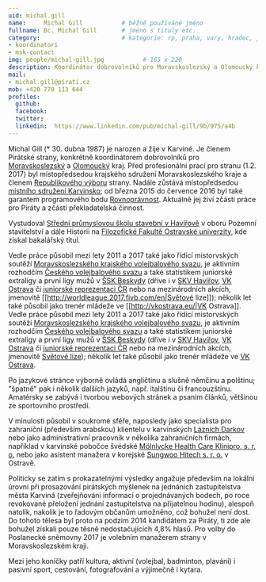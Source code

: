```yaml
---
uid: michal.gill
name:     Michal Gill      		# běžně používáné jméno
fullname: Bc. Michal Gill  		# jméno s tituly etc.
category:                 		# kategorie: rp, praha, vary, hradec, jmk, senat
- koordinatori
- msk-contact
img: people/michal-gill.jpg           # 165 x 220
description: Koordinátor dobrovolníků pro Moravskoslezský a Olomoucký kraj # kratký popis, max 160 znaků
mail:
- michal.gill@pirati.cz
mob: +420 770 113 644
profiles:
  github:
  facebook:				
  twitter:
  linkedin:  https://www.linkedin.com/pub/michal-gill/9b/975/a4b
---
```



Michal Gill (* 30. dubna 1987) je narozen a žije v Karviné.
Je členem Pirátské strany, konkrétně koordinátorem dobrovolníků pro [Moravskoslezský](https://www.pirati.cz/piznam/kraje/msk/start) a [Olomoucký](https://wiki.pirati.cz/regiony/olomoucko/start) kraj.
Před profesionální prací pro stranu (1.2. 2017) byl místopředsedou krajského sdružení Moravskoslezského kraje a členem [Republikového výboru](https://www.pirati.cz/rv/start) strany. Nadále zůstává místopředsedou [místního sdružení Karvinsko](https://www.pirati.cz/regiony/moravskoslezsko/karvinsko/start); od března 2015 do července 2016 byl také garantem programového bodu [Rovnoprávnost](https://www.pirati.cz/program/rovnopravnost).
Aktuálně jej živí zčásti práce pro Piráty a zčásti překladatelská činnost.

Vystudoval [Střední průmyslovou školu stavební v Havířově](http://www.ssstav-havirov.cz/) v oboru Pozemní stavitelství a dále Historii na [Filozofické Fakultě Ostravské univerzity](http://ff.osu.cz/), kde získal bakalářský titul.

Vedle práce působil mezi lety 2011 a 2017 také jako řídící mistorvských soutěží [Moravskoslezského krajského volejbalového svazu](http://ms.cvf.cz/kontakty/komise/sportovne-technicka-komise-stk), je aktivním rozhodčím [Českého volejbalového svazu](http://www.cvf.cz/vis.php?action=rozhodci) a také statistikem juniorské extraligy a první ligy mužů v [ŠSK Beskydy](http://sskbeskydy.cz/) (dříve i v [SKV Havířov](http://volejbal-havirov.cz/), [VK Ostrava](http://vkostrava.eu/) či [juniorské reprezentaci ČR]() nebo na mezinárodních akcích, jmenovitě [[http://worldleague.2017.fivb.com/en|Světové lize]]); několik let také působil jako trenér mládeže ve [[http://vkostrava.eu/|VK Ostrava]].
Vedle práce působil mezi lety 2011 a 2017 také jako řídící mistorvských soutěží [Moravskoslezského krajského volejbalového svazu](http://ms.cvf.cz/kontakty/komise/sportovne-technicka-komise-stk), je aktivním rozhodčím [Českého volejbalového svazu](http://www.cvf.cz/vis.php?action=rozhodci) a také statistikem juniorské extraligy a první ligy mužů v [ŠSK Beskydy](http://sskbeskydy.cz/) (dříve i v [SKV Havířov](http://volejbal-havirov.cz/), [VK Ostrava](http://vkostrava.eu/) či [juniorské reprezentaci ČR](http://www.volejbal-juniori.cz/tym/) nebo na mezinárodních akcích, jmenovitě [Světové lize](http://worldleague.2017.fivb.com/en)); několik let také působil jako trenér mládeže ve [VK Ostrava](http://vkostrava.eu/).

Po jazykové stránce výborně ovládá angličtinu a slušně němčinu a polštinu; "špatně" pak i několik dalších jazyků, např. italštinu či francouzštinu.
Amatérsky se zabývá i tvorbou webových stránek a psaním článků, většinou ze sportovního prostředí.

V minulosti působil v soukromé sféře, naposledy jako specialista pro zahraniční (především arabskou) klientelu v karvinských [Lázních Darkov](http://www.darkov.cz/) nebo jako administrativní pracovník v několika zahraničních firmách, například v karvinské pobočce švédské [Mölnlycke Health Care Klinipro, s. r. o.](http://www.molnlycke.cz/) nebo jako asistent manažera v korejské [Sungwoo Hitech s. r. o.](http://www.swhitech.cz/) v Ostravě.

Politicky se zatím s prokazatelnými výsledky angažuje především na lokální úrovni při prosazování pirátských myšlenek na jednáních zastupitelstva města Karviná (zveřejňování informací o projednávaných bodech, po roce revokované přeložení jednání zastupitelstva na přijatelnou hodinu), alespoň natolik, nakolik je to řadovým občanům umožněno, což bohužel není dost.
Do tohoto tělesa byl proto na podzim 2014 kandidátem za Piráty, ti zde ale bohužel získali pouze těsně nedostačujících 4,8% hlasů.
Pro volby do Poslanecké sněmovny 2017 je volebním manažerem strany v Moravskoslezském kraji.

Mezi jeho koníčky patří kultura, aktivní (volejbal, badminton, plavání) i pasivní sport, cestování, fotografování a výjimečně i kytara.
